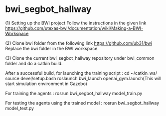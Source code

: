 # bwi_segbot_hallway

(1) Setting up the BWI project
Follow the instructions in the given link
https://github.com/utexas-bwi/documentation/wiki/Making-a-BWI-Workspace

(2) Clone bwi folder from the following link
https://github.com/ub31/bwi
Replace the bwi folder in the BWI workspace.

(3) Clone the current bwi_segbot_hallway repository under bwi_common folder and do a catkin build.

After a successful build, for launching the training script :
  cd ~/catkin_ws/
  source devel/setup.bash
  roslaunch bwi_launch openai_gym.launch(This will start simulation environment in Gazebo)
  
  For training the agents : 
  rosrun bwi_segbot_hallway model_train.py
  
  For testing the agents using the trained model : 
  rosrun bwi_segbot_hallway model_test.py
